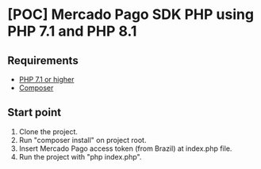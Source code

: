 # [POC] Mercado Pago SDK PHP using PHP 7.1 and PHP 8.1

## Requirements

- [PHP 7.1 or higher](https://www.php.net/)
- [Composer](https://getcomposer.org/download/)

## Start point

1. Clone the project.
2. Run "composer install" on project root.
3. Insert Mercado Pago access token (from Brazil) at index.php file.
4. Run the project with "php index.php".
